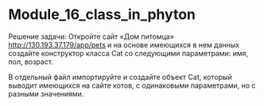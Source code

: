 # Module_16_class_in_phyton

Решение задачи:
Откройте сайт «Дом питомца» http://130.193.37.179/app/pets и на основе имеющихся в нем данных создайте конструктор класса Cat со следующими параметрами: имя, пол, возраст.

В отдельный файл импортируйте и создайте объект Cat, который выводит имеющихся на сайте котов, с одинаковыми параметрами, но с разными значениями. 
